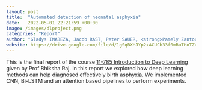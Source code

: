 ```yaml
---
layout: post
title:  "Automated detection of neonatal asphyxia"
date:   2022-05-01 22:21:59 +00:00
image: /images/dlproject.png
categories: "Report"
author: "Gladys INABEZA, Jacob RAST, Peter SAUER, <strong>Pamely Zantou</strong>"
website: https://drive.google.com/file/d/1gSqBXHJYp2xACUCb33f0mBuTHoTZvnIt/view?usp=sharing
---
```

This is the final report of the course [11-785 Introduction to Deep Learning](https://deeplearning.cs.cmu.edu/F22/index.html) given by Prof Bhiksha Raj. In this report we explored how deep learning methods can help diagnosed effectively birth asphyxia. We implemented CNN, Bi-LSTM and an attention based pipelines to perform experiments. 
